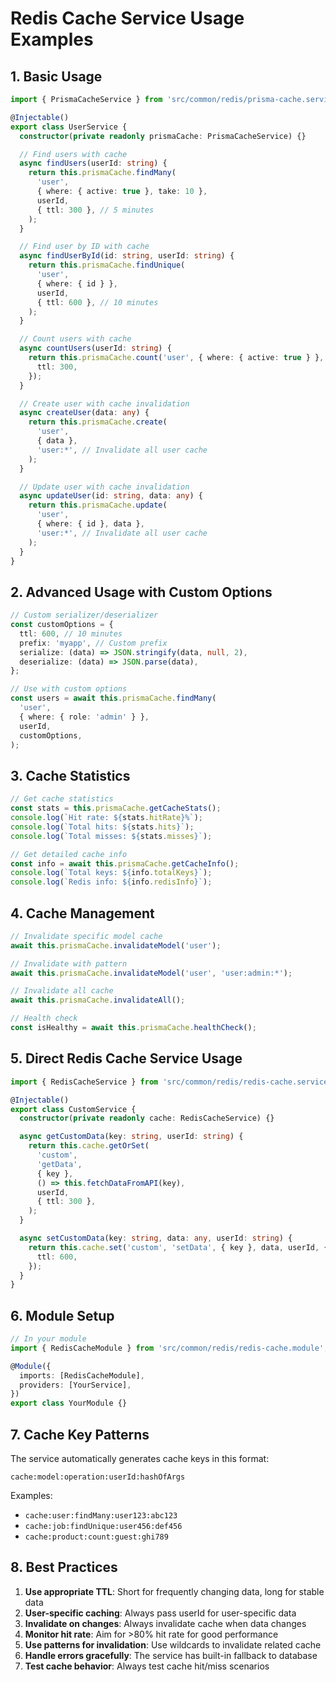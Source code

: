 # Redis Cache Service Usage Examples

## 1. Basic Usage

```typescript
import { PrismaCacheService } from 'src/common/redis/prisma-cache.service';

@Injectable()
export class UserService {
  constructor(private readonly prismaCache: PrismaCacheService) {}

  // Find users with cache
  async findUsers(userId: string) {
    return this.prismaCache.findMany(
      'user',
      { where: { active: true }, take: 10 },
      userId,
      { ttl: 300 }, // 5 minutes
    );
  }

  // Find user by ID with cache
  async findUserById(id: string, userId: string) {
    return this.prismaCache.findUnique(
      'user',
      { where: { id } },
      userId,
      { ttl: 600 }, // 10 minutes
    );
  }

  // Count users with cache
  async countUsers(userId: string) {
    return this.prismaCache.count('user', { where: { active: true } }, userId, {
      ttl: 300,
    });
  }

  // Create user with cache invalidation
  async createUser(data: any) {
    return this.prismaCache.create(
      'user',
      { data },
      'user:*', // Invalidate all user cache
    );
  }

  // Update user with cache invalidation
  async updateUser(id: string, data: any) {
    return this.prismaCache.update(
      'user',
      { where: { id }, data },
      'user:*', // Invalidate all user cache
    );
  }
}
```

## 2. Advanced Usage with Custom Options

```typescript
// Custom serializer/deserializer
const customOptions = {
  ttl: 600, // 10 minutes
  prefix: 'myapp', // Custom prefix
  serialize: (data) => JSON.stringify(data, null, 2),
  deserialize: (data) => JSON.parse(data),
};

// Use with custom options
const users = await this.prismaCache.findMany(
  'user',
  { where: { role: 'admin' } },
  userId,
  customOptions,
);
```

## 3. Cache Statistics

```typescript
// Get cache statistics
const stats = this.prismaCache.getCacheStats();
console.log(`Hit rate: ${stats.hitRate}%`);
console.log(`Total hits: ${stats.hits}`);
console.log(`Total misses: ${stats.misses}`);

// Get detailed cache info
const info = await this.prismaCache.getCacheInfo();
console.log(`Total keys: ${info.totalKeys}`);
console.log(`Redis info: ${info.redisInfo}`);
```

## 4. Cache Management

```typescript
// Invalidate specific model cache
await this.prismaCache.invalidateModel('user');

// Invalidate with pattern
await this.prismaCache.invalidateModel('user', 'user:admin:*');

// Invalidate all cache
await this.prismaCache.invalidateAll();

// Health check
const isHealthy = await this.prismaCache.healthCheck();
```

## 5. Direct Redis Cache Service Usage

```typescript
import { RedisCacheService } from 'src/common/redis/redis-cache.service';

@Injectable()
export class CustomService {
  constructor(private readonly cache: RedisCacheService) {}

  async getCustomData(key: string, userId: string) {
    return this.cache.getOrSet(
      'custom',
      'getData',
      { key },
      () => this.fetchDataFromAPI(key),
      userId,
      { ttl: 300 },
    );
  }

  async setCustomData(key: string, data: any, userId: string) {
    return this.cache.set('custom', 'setData', { key }, data, userId, {
      ttl: 600,
    });
  }
}
```

## 6. Module Setup

```typescript
// In your module
import { RedisCacheModule } from 'src/common/redis/redis-cache.module';

@Module({
  imports: [RedisCacheModule],
  providers: [YourService],
})
export class YourModule {}
```

## 7. Cache Key Patterns

The service automatically generates cache keys in this format:

```
cache:model:operation:userId:hashOfArgs
```

Examples:

- `cache:user:findMany:user123:abc123`
- `cache:job:findUnique:user456:def456`
- `cache:product:count:guest:ghi789`

## 8. Best Practices

1. **Use appropriate TTL**: Short for frequently changing data, long for stable data
2. **User-specific caching**: Always pass userId for user-specific data
3. **Invalidate on changes**: Always invalidate cache when data changes
4. **Monitor hit rate**: Aim for >80% hit rate for good performance
5. **Use patterns for invalidation**: Use wildcards to invalidate related cache
6. **Handle errors gracefully**: The service has built-in fallback to database
7. **Test cache behavior**: Always test cache hit/miss scenarios
